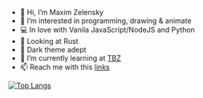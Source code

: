 - 👋 Hi, I’m Maxim Zelensky
- 👀 I’m interested in programming, drawing & animate
- 💻 In love with Vanila JavaScript/NodeJS and Python
- 🤟 Looking at Rust
- 🖤 Dark theme adept
- 🌱 I’m currently learning at [TBZ](https://tbz.ch)
- 📫 Reach me with this [links](https://linktr.ee/MaxZel)


[![Top Langs](https://github-readme-stats.vercel.app/api/top-langs/?username=MaxZell&layout=compact&theme=tokyonight)](https://github.com/MaxZell/github-readme-stats)

<!---
MaxZell/MaxZell is a ✨ special ✨ repository because its `README.md` (this file) appears on your GitHub profile.
You can click the Preview link to take a look at your changes.
--->
